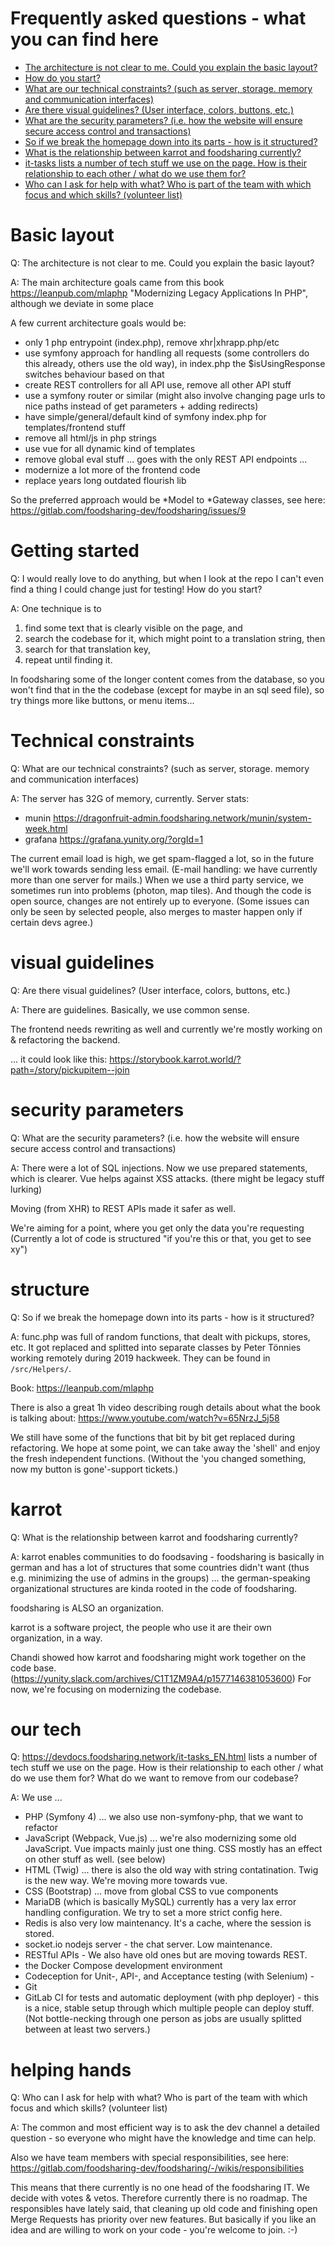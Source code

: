 # Frequently asked questions - what you can find here
* [The architecture is not clear to me. Could you explain the basic layout?](#basic-layout)
* [How do you start?](#getting-started)
* [What are our technical constraints? (such as server, storage. memory and communication interfaces)](#technical-constraints)
* [Are there visual guidelines? (User interface, colors, buttons, etc.)](#visual-guidelines)
* [What are the security parameters? (i.e. how the website will ensure secure access control and transactions)](#security-parameters)
* [So if we break the homepage down into its parts - how is it structured?](#structure)
* [What is the relationship between karrot and foodsharing currently?](#karrot)
* [it-tasks lists a number of tech stuff we use on the page. How is their relationship to each other / what do we use them for?](#our-tech)
* [Who can I ask for help with what? Who is part of the team with which focus and which skills? (volunteer list)](#helping-hands)

# Basic layout
Q: The architecture is not clear to me. Could you explain the basic layout?

A: The main architecture goals came from this book https://leanpub.com/mlaphp "Modernizing Legacy Applications In PHP", although we deviate in some place

A few current architecture goals would be:

* only 1 php entrypoint (index.php), remove xhr|xhrapp.php/etc
* use symfony approach for handling all requests (some controllers do this already, others use the old way), in index.php the $isUsingResponse switches behaviour based on that
* create REST controllers for all API use, remove all other API stuff
* use a symfony router or similar (might also involve changing page urls to nice paths instead of get parameters + adding redirects)
* have simple/general/default kind of symfony index.php for templates/frontend stuff
* remove all html/js in php strings
* use vue for all dynamic kind of templates
* remove global eval stuff  ... goes with the only REST API endpoints ...
* modernize a lot more of the frontend code
* replace years long outdated flourish lib

So the preferred approach would be *Model to *Gateway classes, see here: https://gitlab.com/foodsharing-dev/foodsharing/issues/9

# Getting started
Q: I would really love to do anything, but when I look at the repo I can't even find a thing I could change just for testing! How do you start?

A: One technique is to 

1) find some text that is clearly visible on the page, and 
2) search the codebase for it, which might point to a translation string, then 
3) search for that translation key, 
4) repeat until finding it. 

In foodsharing some of the longer content comes from the database, so you won't find that in the the codebase (except for maybe in an sql seed file), so try things more like buttons, or menu items...

# Technical constraints
Q: What are our technical constraints? (such as server, storage. memory and communication interfaces)

A: The server has 32G of memory, currently. Server stats:

* munin https://dragonfruit-admin.foodsharing.network/munin/system-week.html
* grafana https://grafana.yunity.org/?orgId=1

The current email load is high, we get spam-flagged a lot, so in the future we'll work towards sending less email. 
(E-mail handling: we have currently more than one server for mails.)
When we use a third party service, we sometimes run into problems (photon, map tiles).
And though the code is open source, changes are not entirely up to everyone. (Some issues can only be seen by selected people, also merges to master happen only if certain devs agree.) 

# visual guidelines
Q: Are there visual guidelines? (User interface, colors, buttons, etc.)

A: There are guidelines. Basically, we use common sense.

The frontend needs rewriting as well and currently we're mostly working on & refactoring the backend.

... it could look like this: https://storybook.karrot.world/?path=/story/pickupitem--join

# security parameters
Q: What are the security parameters? (i.e. how the website will ensure secure access control and transactions)

A: There were a lot of SQL injections. Now we use prepared statements, which is clearer.
Vue helps against XSS attacks. (there might be legacy stuff lurking)

Moving (from XHR) to REST APIs made it safer as well.

We're aiming for a point, where you get only the data you're requesting (Currently a lot of code is structured "if you're this or that, you get to see xy")

# structure
Q: So if we break the homepage down into its parts - how is it structured?

A: func.php was full of random functions, that dealt with pickups, stores, etc. It got replaced and splitted into separate classes by Peter Tönnies working remotely during 2019 hackweek. They can be found in `/src/Helpers/`.

Book: https://leanpub.com/mlaphp

There is also a great 1h video describing rough details about what the book is talking about: https://www.youtube.com/watch?v=65NrzJ_5j58

We still have some of the functions that bit by bit get replaced during refactoring. We hope at some point, we can take away the 'shell' and enjoy the fresh independent functions. (Without the 'you changed something, now my button is gone'-support tickets.)

# karrot
Q: What is the relationship between karrot and foodsharing currently?

A: karrot enables communities to do foodsaving - foodsharing is basically in german and has a lot of structures that some countries didn't want (thus e.g. minimizing the use of admins in the groups) ... the german-speaking organizational structures are kinda rooted in the code of foodsharing.

foodsharing is ALSO an organization.

karrot is a software project, the people who use it are their own organization, in a way.

Chandi showed how karrot and foodsharing might work together on the code base. (https://yunity.slack.com/archives/C1T1ZM9A4/p1577146381053600) For now, we're focusing on modernizing the codebase.

# our tech
Q: https://devdocs.foodsharing.network/it-tasks_EN.html lists a number of tech stuff we use on the page. How is their relationship to each other / what do we use them for? What do we want to remove from our codebase?

A: We use ...
* PHP (Symfony 4) ... we also use non-symfony-php, that we want to refactor
* JavaScript (Webpack, Vue.js) ... we're also modernizing some old JavaScript. Vue impacts mainly just one thing. CSS mostly has an effect on other stuff as well. (see below)
* HTML (Twig) ... there is also the old way with string contatination.  Twig is the new way. We're moving more towards vue.
* CSS (Bootstrap) ... move from global CSS to vue components
* MariaDB (which is basically MySQL) currently has a very lax error handling configuration. We try to set a more strict config here.
* Redis is also very low maintenancy. It's a cache, where the session is stored.
* socket.io nodejs server - the chat server. Low maintenance.
* RESTful APIs - We also have old ones but are moving towards REST.
* the Docker Compose development environment
* Codeception for Unit-, API-, and Acceptance testing (with Selenium) - 
* Git
* GitLab CI for tests and automatic deployment (with php deployer) - this is a nice, stable setup through which multiple people can deploy stuff. (Not bottle-necking through one person as jobs are usually splitted between at least two servers.)

# helping hands
Q: Who can I ask for help with what? Who is part of the team with which focus and which skills? (volunteer list)

A: The common and most efficient way is to ask the dev channel a detailed question - so everyone who might have the knowledge and time can help.

Also we have team members with special responsibilities, see here: https://gitlab.com/foodsharing-dev/foodsharing/-/wikis/responsibilities

This means that there currently is no one head of the foodsharing IT. We decide with votes & vetos. Therefore currently there is no roadmap. The responsibles have lately said, that cleaning up old code and finishing open Merge Requests has priority over new features. But basically if you like an idea and are willing to work on your code - you're welcome to join. :-)